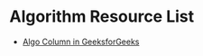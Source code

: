 # Algorithm Resource List

- [Algo Column in GeeksforGeeks](http://www.geeksforgeeks.org/fundamentals-of-algorithms/)
